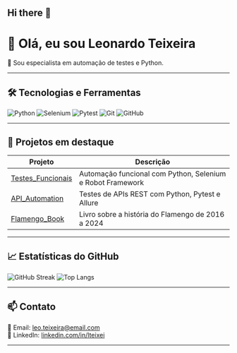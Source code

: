 ## Hi there 👋
# 👋 Olá, eu sou Leonardo Teixeira

🎯 Sou especialista em automação de testes e Python.

---

## 🛠️ Tecnologias e Ferramentas

![Python](https://img.shields.io/badge/Python-3.13-blue?logo=python)
![Selenium](https://img.shields.io/badge/Selenium-4.10.0-green)
![Pytest](https://img.shields.io/badge/Pytest-7.4.0-orange)
![Git](https://img.shields.io/badge/Git-F05032?logo=git)
![GitHub](https://img.shields.io/badge/GitHub-181717?logo=github)

---

## 🔹 Projetos em destaque

| Projeto | Descrição |
|---------|-----------|
| [Testes_Funcionais](https://github.com/lteixei/Testes_Funcionais) | Automação funcional com Python, Selenium e Robot Framework |
| [API_Automation](https://github.com/lteixei/API_Automation) | Testes de APIs REST com Python, Pytest e Allure |
| [Flamengo_Book](https://github.com/lteixei/Flamengo_Book) | Livro sobre a história do Flamengo de 2016 a 2024 |

---

## 📈 Estatísticas do GitHub

![GitHub Streak](https://streak-stats.demolab.com/?user=lteixei&theme=dark)
![Top Langs](https://github-readme-stats.vercel.app/api/top-langs/?username=lteixei&layout=compact&theme=dark)

---

## 📫 Contato

📧 Email: leo.teixeira@email.com  
💼 LinkedIn: [linkedin.com/in/lteixei](https://linkedin.com/in/lteixei)

---
